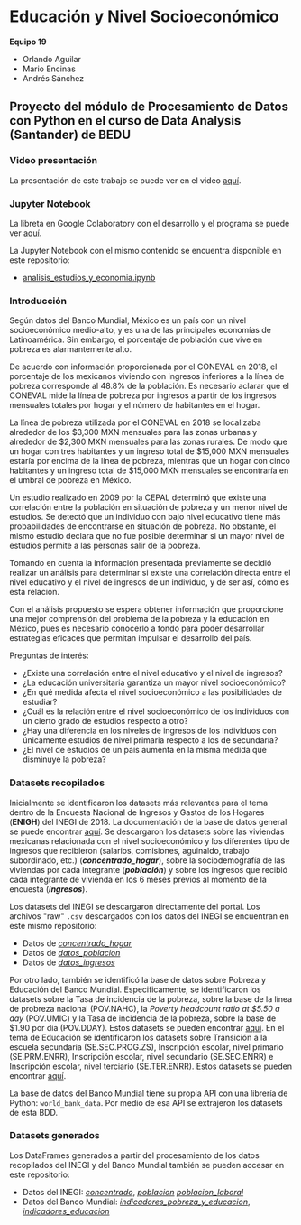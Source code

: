 # Educación y Nivel Socioeconómico
**Equipo 19**
- Orlando Aguilar
- Mario Encinas
- Andrés Sánchez

## Proyecto del módulo de Procesamiento de Datos con Python en el curso de Data Analysis (Santander) de BEDU

### Video presentación

La presentación de este trabajo se puede ver en el video [aquí](url).

### Jupyter Notebook

La libreta en Google Colaboratory con el desarrollo y el programa se puede ver [aquí](https://colab.research.google.com/drive/1INiQblT00YUsz3fwX0n_E9ZCO4vao8nu?usp=sharing).

La Jupyter Notebook con el mismo contenido se encuentra disponible en este repositorio:
- [analisis_estudios_y_economia.ipynb](https://github.com/andresbsa/BEDU_Python/blob/main/analisis_estudios_y_economia.ipynb)

### Introducción

Según datos del Banco Mundial, México es un país con un nivel socioeconómico medio-alto, y es una de las principales economías de Latinoamérica. Sin embargo, el porcentaje de población que vive en pobreza es alarmantemente alto.

De acuerdo con información proporcionada por el CONEVAL en 2018, el porcentaje de los mexicanos viviendo con ingresos inferiores a la línea de pobreza corresponde al 48.8% de la población. Es necesario aclarar que el CONEVAL mide la línea de pobreza por ingresos a partir de los ingresos mensuales totales por hogar y el número de habitantes en el hogar.

La línea de pobreza utilizada por el CONEVAL en 2018 se localizaba alrededor de los $3,300 MXN mensuales para las zonas urbanas y alrededor de $2,300 MXN mensuales para las zonas rurales. De modo que un hogar con tres habitantes y un ingreso total de $15,000 MXN mensuales estaría por encima de la línea de pobreza, mientras que un hogar con cinco habitantes y un ingreso total de $15,000 MXN mensuales se encontraría en el umbral de pobreza en México.

Un estudio realizado en 2009 por la CEPAL determinó que existe una correlación entre la población en situación de pobreza y un menor nivel de estudios. Se detectó que un individuo con bajo nivel educativo tiene más probabilidades de encontrarse en situación de pobreza. No obstante, el mismo estudio declara que no fue posible determinar si un mayor nivel de estudios permite a las personas salir de la pobreza.

Tomando en cuenta la información presentada previamente se decidió realizar un análisis para determinar si existe una correlación directa entre el nivel educativo y el nivel de ingresos de un individuo, y de ser así, cómo es esta relación.

Con el análisis propuesto se espera obtener información que proporcione una mejor comprensión del problema de la pobreza y la educación en México, pues es necesario conocerlo a fondo para poder desarrollar estrategias eficaces que permitan impulsar el desarrollo del país.

Preguntas de interés:

- ¿Existe una correlación entre el nivel educativo y el nivel de ingresos?
- ¿La educación universitaria garantiza un mayor nivel socioeconómico?
- ¿En qué medida afecta el nivel socioeconómico a las posibilidades de estudiar?
- ¿Cuál es la relación entre el nivel socioeconómico de los individuos con un cierto grado de estudios respecto a otro?
- ¿Hay una diferencia en los niveles de ingresos de los individuos con únicamente estudios de nivel primaria respecto a los de secundaría?
- ¿El nivel de estudios de un país aumenta en la misma medida que disminuye la pobreza?

### Datasets recopilados

Inicialmente se identificaron los datasets más relevantes para el tema dentro de la Encuesta Nacional de Ingresos y Gastos de los Hogares (**ENIGH**) del INEGI de 2018. La documentación de la base de datos general se puede encontrar [aquí](https://www.inegi.org.mx/programas/enigh/nc/2018/#Documentacion). Se descargaron los datasets sobre las viviendas mexicanas relacionada con el nivel socioeconómico y los diferentes tipo de ingresos que recibieron (salarios, comisiones, aguinaldo, trabajo subordinado, etc.) (***concentrado_hogar***), sobre la sociodemografía de las viviendas por cada integrante (***población***) y sobre los ingresos que recibió cada integrante de vivienda en los 6 meses previos al momento de la encuesta (***ingresos***).

Los datasets del INEGI se descargaron directamente del portal. Los archivos "raw" `.csv` descargados con los datos del INEGI se encuentran en este mismo repositorio:
- Datos de [*concentrado_hogar*](https://raw.githubusercontent.com/andresbsa/BEDU_Python/main/Data_raw/conjunto_de_datos_concentradohogar_enigh_2018_ns.csv)
- Datos de [*datos_poblacion*](https://raw.githubusercontent.com/andresbsa/BEDU_Python/main/Data_raw/conjunto_de_datos_poblacion_enigh_2018_ns.csv)
- Datos de [*datos_ingresos*](https://raw.githubusercontent.com/andresbsa/BEDU_Python/main/Data_raw/conjunto_de_datos_ingresos_enigh_2018_ns.csv)

Por otro lado, también se identificó la base de datos sobre Pobreza y Educación del Banco Mundial. Especificamente, se identificaron los datasets sobre la Tasa de incidencia de la pobreza, sobre la base de la línea de probreza nacional (POV.NAHC), la *Poverty headcount ratio at $5.50 a day* (POV.UMIC) y la Tasa de incidencia de la pobreza, sobre la base de $1.90 por día (POV.DDAY). Estos datasets se pueden encontrar [aquí](https://data.worldbank.org/topic/poverty?view=chart). En el tema de Educación se identificaron los datasets sobre Transición a la escuela secundaria (SE.SEC.PROG.ZS), Inscripción escolar, nivel primario (SE.PRM.ENRR), Inscripción escolar, nivel secundario (SE.SEC.ENRR) e Inscripción escolar, nivel terciario (SE.TER.ENRR). Estos datasets se pueden encontrar [aquí](https://datos.bancomundial.org/tema/educacion?view=chart).

La base de datos del Banco Mundial tiene su propia API con una librería de Python: `world_bank_data`. Por medio de esa API se extrajeron los datasets de esta BDD.

### Datasets generados
Los DataFrames generados a partir del procesamiento de los datos recopilados del INEGI y del Banco Mundial también se pueden accesar en este repositorio:
- Datos del INEGI: [*concentrado*](https://raw.githubusercontent.com/andresbsa/BEDU_Python/main/Datasets/concentrado.csv), [*poblacion*](https://raw.githubusercontent.com/andresbsa/BEDU_Python/main/Datasets/poblacion.csv) [*poblacion_laboral*](https://raw.githubusercontent.com/andresbsa/BEDU_Python/main/Datasets/poblacion_laboral.csv)
- Datos del Banco Mundial: [*indicadores_pobreza_y_educacion*](https://raw.githubusercontent.com/andresbsa/BEDU_Python/main/Datasets/indicadores_pobreza_y_educacion.csv), [*indicadores_educacion*](https://raw.githubusercontent.com/andresbsa/BEDU_Python/main/Datasets/indicadores_educacion.csv)
